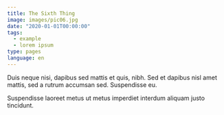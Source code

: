 ```yaml
---
title: The Sixth Thing
image: images/pic06.jpg
date: "2020-01-01T00:00:00"
tags:
  - example
  - lorem ipsum
type: pages
language: en
---
```

Duis neque nisi, dapibus sed mattis et quis, nibh. Sed et dapibus nisl amet
mattis, sed a rutrum accumsan sed. Suspendisse eu.
<!-- more -->
Suspendisse laoreet metus ut metus imperdiet interdum aliquam justo tincidunt.
